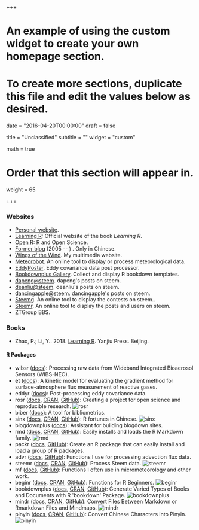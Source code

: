 +++
# An example of using the custom widget to create your own homepage section.
# To create more sections, duplicate this file and edit the values below as desired.

date = "2016-04-20T00:00:00"
draft = false

title = "Unclassified"
subtitle = ""
widget = "custom"

math = true

# Order that this section will appear in.
weight = 65

+++

### Websites

- [Personal website](https://pzhao.org).
- [Learning R](https://xuer.pzhao.org/): Official website of the book *Learning R*.
- [Open R](https://openr.netlify.com/): R and Open Science.
- [Former blog](http://dapengde.com) (2005 -- ) . Only in Chinese.
- [Wings of the Wind](https://zhaopian.netlify.com). My multimedia website.
- [Meteorobot](https://sciwis.shinyapps.io/meteorobot/). An online tool to display or process meteorological data.
- [EddyPoster](https://sciwis.shinyapps.io/eddyposter/). Eddy covariance data post processor.
- [Bookdownplus Gallery](https://bookdownplus.netlify.com/portfolio/). Collect and display R bookdown templates.
- [dapeng@steem](https://steemit.netlify.com/). dapeng's posts on steem.
- [deanliu@steem](https://deancrypto.netlify.com/). deanliu's posts on steem.
- [dancingapple@steem](https://dancingapple.netlify.com/). dancingapple's posts on steem.
- [Steemg](http://ec2-35-157-142-69.eu-central-1.compute.amazonaws.com:3838/myapp/). An online tool to display the contests on steem..
- [Steemr](https://pzhao.shinyapps.io/steemr/). An online tool to display the posts and users on steem.
- ZTGroup BBS. 

### Books

- Zhao, P.; Li, Y.. 2018. [Learning R](https://xuer.pzhao.org/). Yanjiu Press. Beijing. 


#### R Packages

- wibsr ([docs](https://pzhao.org/pkg/wibsr)): Processing raw data from Wideband Integrated Bioaerosol Sensors (WIBS-NEO).
- et ([docs](https://pzhao.org/pkg/et)): A kinetic model for evaluating the gradient method for surface-atmosphere flux measurement of reactive gases.
- eddyr ([docs](https://pzhao.org/pkg/eddyr)): Post-processing eddy covariance data.
- rosr ([docs](https://pzhao.org/pkg/rosr), [CRAN](https://CRAN.R-project.org/package=rosr), [GitHub](https://github.com/pzhaonet/rosr)): Creating a project for open science and reproducible research.
  ![rosr](http://cranlogs.r-pkg.org/badges/grand-total/rosr)
- biber ([docs](https://pzhao.org/pkg/biber)): A tool for bibliometrics.
- sinx ([docs](https://pzhao.org/pkg/sinx), [CRAN](https://CRAN.R-project.org/package=sinx), [GitHub](https://github.com/pzhaonet/sinx)): R fortunes in Chinese.
  ![sinx](http://cranlogs.r-pkg.org/badges/grand-total/sinx)
- blogdownplus ([docs](https://pzhao.org/pkg/blogdownplus)): Assistant for building blogdown sites.
- rmd ([docs](https://pzhao.org/pkg/rmd), [CRAN](https://CRAN.R-project.org/package=rmd), [GitHub](https://github.com/pzhaonet/rmd)):  Easily installs and loads the R Markdown family.
  ![rmd](http://cranlogs.r-pkg.org/badges/grand-total/rmd)
- packr ([docs](https://pzhao.org/pkg/packr), [GitHub](https://github.com/pzhaonet/packr)): Create an R package that can easily install and load a group of R packages.
- advr ([docs](https://pzhao.org/pkg/advr), [GitHub](https://github.com/pzhaonet/advr)): Functions I use for processing advection  flux data.
- steemr ([docs](https://pzhao.org/pkg/steemr), [CRAN](https://CRAN.R-project.org/package=steemr), [GitHub](https://github.com/pzhaonet/steemr)):  Process Steem data.
  ![steemr](https://cranlogs.r-pkg.org/badges/grand-total/steemr)
- mf ([docs](https://pzhao.org/pkg/mf), [GitHub](https://github.com/pzhaonet/mf)): Functions I often use in micrometeorology and other work.
- beginr ([docs](https://pzhao.org/pkg/beginr), [CRAN](https://CRAN.R-project.org/package=beginr), [GitHub](https://github.com/pzhaonet/beginr)): Functions for R Beginners.
  ![beginr](http://cranlogs.r-pkg.org/badges/grand-total/beginr)
- bookdownplus ([docs](https://pzhao.org/pkg/bookdownplus), [CRAN](https://CRAN.R-project.org/package=bookdownplus), [GitHub](https://github.com/pzhaonet/bookdownplus)): Generate Varied Types of Books and Documents with R 'bookdown' Package. 
  ![bookdownplus](http://cranlogs.r-pkg.org/badges/grand-total/bookdownplus)
- mindr ([docs](https://pzhao.org/pkg/mindr), [CRAN](https://CRAN.R-project.org/package=mindr), [GitHub](https://github.com/pzhaonet/mindr)): Convert Files Between Markdown or Rmarkdown Files and Mindmaps.
  ![mindr](http://cranlogs.r-pkg.org/badges/grand-total/mindr)
- pinyin ([docs](https://pzhao.org/pkg/pinyin), [CRAN](https://CRAN.R-project.org/package=pinyin), [GitHub](https://github.com/pzhaonet/pinyin)): Convert Chinese Characters into Pinyin.
  ![pinyin](http://cranlogs.r-pkg.org/badges/grand-total/pinyin)
